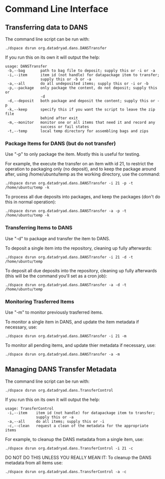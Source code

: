 # Command Line Interface

## Transferring data to DANS

The command line script can be run with:

    ./dspace dsrun org.datadryad.dans.DANSTransfer
    
If you run this on its own it will output the help:

    usage: DANSTransfer
     -b,--bag       path to bag file to deposit; supply this or -i or -a
     -i,--item      item id (not handle) for datapackage item to transfer;
                    supply this or -b or -a
     -a,--all       do all undeposited items; supply this or -i or -b
     -p,--package   only package the content, do not deposit; supply this or
                    -d
     -d,--deposit   both package and deposit the content; supply this or -p
     -k,--keep      specify this if you want the script to leave the zip file
                    behind after exit
     -m,--monitor   monitor one or all items that need it and record any
                    success or fail states
     -t,--temp      local temp directory for assembling bags and zips


### Package Items for DANS (but do not transfer)

Use "-p" to only package the item.  Mostly this is useful for testing.

For example, the execute the transfer on an item with id 21, to restrict the operation to packaging only (no deposit),
and to keep the package around after, using /home/ubuntu/temp as the working directory, use the command:

    ./dspace dsrun org.datadryad.dans.DANSTransfer -i 21 -p -t /home/ubuntu/temp -k

To process all due deposits into packages, and keep the packages (don't do this in normal operation):

    ./dspace dsrun org.datadryad.dans.DANSTransfer -a -p -t /home/ubuntu/temp -k

### Transferring Items to DANS

Use "-d" to package and transfer the item to DANS.

To deposit a single item into the repository, cleaning up fully afterwards:

    ./dspace dsrun org.datadryad.dans.DANSTransfer -i 21 -d -t /home/ubuntu/temp
    
To deposit all due deposits into the repository, cleaning up fully afterwards (this will be the command you'll set as a cron job):

    ./dspace dsrun org.datadryad.dans.DANSTransfer -a -d -t /home/ubuntu/temp
    

### Monitoring Trasferred Items

Use "-m" to monitor previously trasferred items.

To monitor a single item in DANS, and update the item metadata if necessary, use:

    ./dspace dsrun org.datadryad.dans.DANSTransfer -i 21 -m

To monitor all pending items, and update thier metadata if necessary, use:

    ./dspace dsrun org.datadryad.dans.DANSTransfer -a -m

## Managing DANS Transfer Metadata

The command line script can be run with:

    ./dspace dsrun org.datadryad.dans.TransferControl
    
If you run this on its own it will output the help:

    usage: TransferControl
     -i,--item    item id (not handle) for datapackage item to transfer;
                  supply this or -a
     -a,--all     do all items; supply this or -i
     -c,--clean   request a clean of the metadata for the appropriate items
     
For example, to cleanup the DANS metadata from a single item, use:

    ./dspace dsrun org.datadryad.dans.TransferControl -i 21 -c
    
DO NOT DO THIS UNLESS YOU REALLY MEAN IT: To cleanup the DANS metadata from all items use:

    ./dspace dsrun org.datadryad.dans.TransferControl -a -c